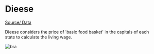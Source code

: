 # Dieese

[Source/ Data](https://www.dieese.org.br/analisecestabasica/salarioMinimo.html)  
  
Dieese considers the price of 'basic food basket' in the capitals of each state to calculate the living wage.  
  
![bra](https://i.redd.it/pjxr7wcd7y231.png)
